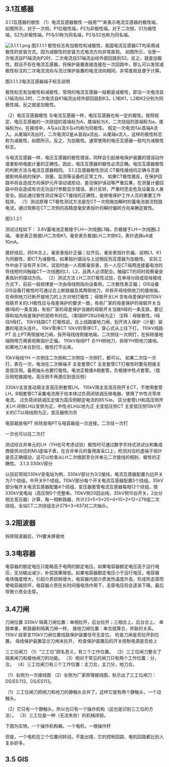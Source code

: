 ## 3.1互感器
3.1.1互感器的极性
（1）电流互感器极性
一般用“*”来表示电流互感器的极性端，如图所示，对于一次侧，P1位极性端，P2为非极性端。对于二次侧，S1为极性端，S2为非极性端。P1与S1称为同名端，P2与S2也称为同名端。

![3.1.1.1.png](/primary-equipment/互感器-images/3.1.1.1.png)
图3.1.1.1
极性标志有加极性和减极性，我国电流互感器CT均采用减极性的安装方式。因为减极性的安装方式电流方向非常直观。
如图所示，当使一次电流自P1端流向P2时，二次电流自S1端流出经外部回路到S2。反之，就是加极性。假设不存在电流互感器，将保护装置直接连接在一次回路中，那么可以发现减极性标注的二次电流流向与流过保护装置的电流流向相同，非常直观且便于计算。


图3.1.1.2电流互感器端子标志说明

极性标志有加极性和减极性，常用的电流互感器一般都是减极性，即当一次电流自L1端流向L2时，二次电流自K1端流出经外部回路到K2。L1和K1，L2和K2分别为同极性端。反之就是加极性。

（2）电压互感器极性
与电流互感器一样，电压互感器也有一定的极性。按照规定，电压互感器的一次绕组的首端标为A，尾端标为X，二次绕组的首端标为a，尾端标为x。在接线中，A与a以及X与x均称为同极性。
假定一次电流I1从首端A流入。从尾端X流出时，二次电流I2是从首段a流出，从尾端x流入，这样的极性标志称为减极性，如图所示。反之，为加极性。通常使用的电压互感器一般均为减极性标志。

与电流互感器一样，电压互感器的极性错误，同样会引起继电保护装置的错误动作或者影响电能计量的正确性。因此，电压互感器的极性必须正确。电压互感器极性的判断方法与电流互感器相同。
3.1.2互感器极性测试
CT极性接线的正确与否直接影响系统的保护、测量、监测等设备的正常工作。
如果CT极性接反，在保护回路中将会造成方向保护元件误动或拒动，差动保护误动等严重后果，在测量计量回路中将会造成有功无功运行参数显示错误、表计反转，严重时还会危及设备及人身安全。因此通过极性测试保证CT接线的正确性，是继电保护工作人员的重要工作程序。
（1）测试原理
CT极性测试方法是在CT一次侧施加瞬时的蓄电池直流短路电流，通过观察在CT二次侧的高精度毫安表指针的瞬时偏转方向来确定极性。

图3.1.2.1

测试过程如下：
3.6V蓄电池正极接于LH一次线圈L1端，负极接于LH一次线圈L2端。
毫安表正极接LH二次侧K1，毫安表负极接LH二次侧K2。表针选择uA或10mA。

接好线后，将DK合上，毫安表指针正偏；拉开后，毫安表指针负偏，说明L1、K1为同极性，即CT为减极性。如果指针摆动与上述相反则互感器为加极性。
实际工作中由于没有开关DK，试验时由一人观察毫安表，另一人在CT端用连接蓄电池的导线短时间触碰CT一次线圈的L1，L2，且两人必须配合。触碰CT的同时观察毫安表指针的摆动方向。
（2）测试方法
LH二次打极性试验，在单母分段或双母接线方式下，目前一般规律是一次由母线侧指向设备侧，二次极性表正偏；
GIS设备
GIS设备打极性时可通过合上断路器及其两侧地刀，并拆开母线侧地刀的接地端，在母侧地刀已断开接地刀的上方对地打极性；
母联开关LH
含有母差保护的110kV母联开关的LH极性应与母差保护的要求一致，有些厂家的母差保护的母联开关当做I母的一条支路，有些厂家的母差保护当做的母联开关当做II母的一条支路，要记得和站内母差保护的说明书对应。（南瑞BP2B以II母为正）
注释：母联极性，I母往II母打。
10kV线路CT
打极性前，合上线路接地刀闸，划开进入保护（计量）装置的电流头连片。
10kV零序CT
10kV的零序CT，穿心式从上往下打。
110kV线路PT
合上PT两侧接地刀闸，拆开母线线侧接地端，二次侧往一次侧打，在拆除接地端侧用万用表观察指针正偏。
110kV母线PT
合YH侧地刀，拆除YH侧地刀接地。如果地刀未合到位，极性打不出来。

10kV母线YH
一次侧往二次侧和二次侧往一次侧打，都可以。
如果二次往一次打，表在一次，电池在二次换端子
主变套管CT
主变套管CT打极性时要先短接主变低压侧。备用抽头也要打极性。电池正极接A相套管，负极接中性点套管。（低压侧短接接地，高压侧不再感应到低压侧）

330kV主变差动用主变高压侧套管LH。
110kV用主变高压侧开关CT，不使用套管LH，B相套管CT采集电流用于给本体过负荷闭锁调压继电器，使用了中性点零序电流。
过负荷闭锁调压定值为高压侧额定电流的85%Ie。
区分套管LH和高压侧开关LH
间隙LH以变侧为正，中性点LH以地为正
主变低压侧CT
主变低压侧10kV开关的CT以母线侧为正，变压器侧为负

电容器放电PT
拆除放电PT与电容器组一次连接，二次往一次打

一次也可以往二次打

测试经合并单元的LH（YH也可考虑试验）极性时可通过数字手持式测试仪和集成商提供对应的MU虚端子表，在合并单元的备用直采口上，检测对应的虚端子指针是否正确摆动，这可以检查从LH二次根部至合并单元二次接线的相别、极性的正确性。
3.1.3 330kV部分

以目前常规330kV变电站为例，330kV部分为3/2接线，电流互感器配置为边开关为7个绕组，中开关9个绕组，110kV部分每个开关电流互感器配置5个绕组。35kV部分每开关电流互感器配置4个绕组，变压器套管电流互感器每相12个绕组，按330kV变电站（高压侧5个完整串，110kV侧20回出线，35kV侧10台开关，2台分相主变压器）计算，每一相断路器，共计23×5+5×20+4×10+2×12=279组二次绕组，全站CT二次绕组总计279×3=837对二次抽头。
## 3.2阻波器
拆除阻波器后，YH要末屏接地

## 3.3电容器
电容器的额定电压只能略高于电网的额定电压。如果电容器额定电压高于运行电压，无功输出减少，补偿效果降低。如果电容器额定电压小于运行电压，电容器 电场强度增大，引起介质损耗增大，电容器内部介质发热温度升高，形成热击穿而使电容器损坏。电容器介质在长时间强电场作用下，击穿电压将会逐渐下降，最后导致介质全击穿。
## 3.4刀闸
刀闸位置
330kV
隔离刀闸位置：单相拉开，后台拉开；三相合上，后台合上。
单跳单重，断路器和隔离刀闸一样。
接地刀闸位置：单合就算合，并联的关系。
110kV
段家变110kV刀闸位置线路保护装置信号无变位。
检查刀闸是否拉开到位置。
母线保护装置显示刀闸未拉开，
检查保护装置后的开关控制电源是否给上

三工位闸刀
（1）“三工位”顾名思义，有三个工作位置。
（2）三工位闸刀整合了隔离闸刀和接地闸刀的功能。
（3）相对于常见的闸刀只有两个工作位置：分，合。
（4）三工位闸刀有三个工作位置：主刀合，主刀分，地刀合。


（1）右侧为一次接线图
（2）左侧为厂家原理接线图，标示出了三工位闸刀：DS/ES:112、DS/ES113。


（1）三工位闸刀把闸刀和地刀的静触头合并了，这样它就有两个静触头，一个动触头。

（2）它只有一个静触头，所以也只有一个操作机构（这也是识别三工位的方法）。
（3）三工位是一种（无法失败）的机械闭锁。

下图为实物，一个操作机构箱，一个电机，一根操作杆


但是，一个电机在三个位置间转动，不能出错，它的控制回路、电机回路都比别人复杂好多。
## 3.5 GIS


